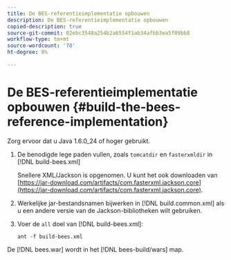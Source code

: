 ```yaml
---
title: De BES-referentieimplementatie opbouwen
description: De BES-referentieimplementatie opbouwen
copied-description: true
source-git-commit: 02ebc3548a254b2a6554f1ab34afbb3ea5f09bb8
workflow-type: tm+mt
source-wordcount: '78'
ht-degree: 0%

---
```


# De BES-referentieimplementatie opbouwen {#build-the-bees-reference-implementation}

Zorg ervoor dat u Java 1.6.0_24 of hoger gebruikt.
1. De benodigde lege paden vullen, zoals `tomcatdir` en `fasterxmldir` in [!DNL build-bees.xml]

   Snellere XML/Jackson is opgenomen. U kunt het ook downloaden van [https://jar-download.com/artifacts/com.fasterxml.jackson.core](https://jar-download.com/artifacts/com.fasterxml.jackson.core).
1. Werkelijke jar-bestandsnamen bijwerken in [!DNL build.common.xml] als u een andere versie van de Jackson-bibliotheken wilt gebruiken.
1. Voer de `all` doel van [!DNL build-bees.xml]:

   ```
   ant -f build-bees.xml
   ```

De [!DNL bees.war] wordt in het [!DNL bees-build/wars] map.
